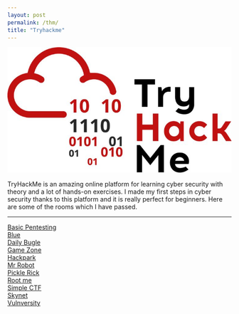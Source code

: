 ```yaml
---
layout: post
permalink: /thm/
title: "Tryhackme"
---
```


![tryhackme](/assets/images/thm/tryhackme.jpg)

TryHackMe is an amazing online platform for learning cyber security with theory and a lot of hands-on exercises. I made my first steps in cyber security thanks to this platform and it is really perfect for beginners. Here are some of the rooms which I have passed.

---
[Basic Pentesting](/posts/thm/basic-pentesting) <br />
[Blue](/posts/thm/blue) <br />
[Daily Bugle](/posts/thm/daily-bugle) <br />
[Game Zone](/posts/thm/game-zone) <br />
[Hackpark](/posts/thm/hackpark) <br />
[Mr Robot](/posts/thm/mr-robot) <br />
[Pickle Rick](/posts/thm/pickle-rick) <br />
[Root me](/posts/thm/root-me) <br />
[Simple CTF](/posts/thm/simple-ctf) <br />
[Skynet](/posts/thm/skynet) <br />
[Vulnversity](/posts/thm/vulnversity) <br />
